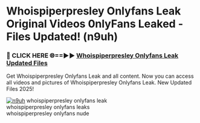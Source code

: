 # Whoispiperpresley Onlyfans Leak Original Videos 0nlyFans Leaked - Files Updated! (n9uh)

<h3>🔴 CLICK HERE 🌐==►► <a href="https://tinyurl.com/3hn5wdd3" rel="nofollow">Whoispiperpresley Onlyfans Leak Updated Files</a></h3>

Get Whoispiperpresley Onlyfans Leak and all content. Now you can access all videos and pictures of Whoispiperpresley Onlyfans Leak. New Updated Files 2025!

[![n9uh](https://i.imgur.com/4HnBqBT.gif)](https://tinyurl.com/3hn5wdd3)
whoispiperpresley onlyfans leak<br>
whoispiperpresley onlyfans leaks<br>
whoispiperpresley onlyfans nude